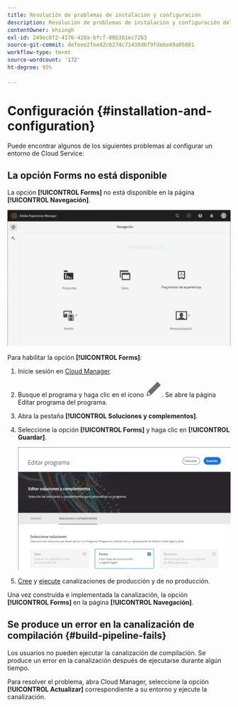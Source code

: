 ```yaml
---
title: Resolución de problemas de instalación y configuración
description: Resolución de problemas de instalación y configuración del entorno as a Cloud Service de AEM Forms.
contentOwner: khsingh
exl-id: 249ec8f2-4176-428a-bfcf-80b381ec7263
source-git-commit: defeee2fee42c6274c71438d6f9fde6e49a05081
workflow-type: tm+mt
source-wordcount: '172'
ht-degree: 95%

---
```


# Configuración {#installation-and-configuration}

Puede encontrar algunos de los siguientes problemas al configurar un entorno de Cloud Service:

## La opción Forms no está disponible

La opción **[!UICONTROL Forms]** no está disponible en la página **[!UICONTROL Navegación]**.

![La opción Forms no está disponible](assets/installation-configuration-forms-option-unavailable-troubleshooting.png)

Para habilitar la opción **[!UICONTROL Forms]**:

1. Inicie sesión en [Cloud Manager](https://experience.adobe.com/).
1. Busque el programa y haga clic en el icono ![La opción Forms no está disponible](assets/Smock_Edit_18_N.svg). Se abre la página Editar programa del programa.
1. Abra la pestaña **[!UICONTROL Soluciones y complementos]**.
1. Seleccione la opción **[!UICONTROL Forms]** y haga clic en **[!UICONTROL Guardar]**.

   ![Selección de la opción Forms](assets/installation-configuration-select-forms-option.png)
1. [Cree](https://experienceleague.adobe.com/docs/experience-manager-cloud-manager/using/how-to-use/configuring-pipeline.html?lang=es#how-to-use) y [ejecute](https://experienceleague.adobe.com/docs/experience-manager-cloud-manager/using/how-to-use/deploying-code.html?lang=es) canalizaciones de producción y de no producción.

Una vez construida e implementada la canalización, la opción **[!UICONTROL Forms]** en la página **[!UICONTROL Navegación]**.

<!--  
## Environment creation fails {#environment-creation-fails}

Users are unable to create an [!DNL AEM Forms] as a Cloud Service environment. The environment creation fails after running for some time.

A missing profile can lead to environment creation failure. Check that the profile exists in Admin Console. If the profile does not exist, perform the following steps to create the profile:

1. Log in to [Admin Console](https://adminconsole.adobe.com/). Use Adobe ID of administrator provisioned to use Automated Forms Conversion Service to login. Do not any other ID or Federated ID to login.
1. Click the **[!UICONTROL Automated Forms Conversion Service]** option.
1. Click **[!UICONTROL New Profile]** in the Products tab.
1. Specify Name, Display Name, and Description for the profile. Click **[!UICONTROL Done]**. A profile is created.

If the profile exists and issues still persist, contact Adobe Support. -->

## Se produce un error en la canalización de compilación {#build-pipeline-fails}

Los usuarios no pueden ejecutar la canalización de compilación. Se produce un error en la canalización después de ejecutarse durante algún tiempo.

Para resolver el problema, abra Cloud Manager, seleccione la opción **[!UICONTROL Actualizar]** correspondiente a su entorno y ejecute la canalización.
